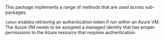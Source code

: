 This package implements a range of methods that are used across sub-packages.

`token` enables retrieving an authentication token if run within an Azure VM. The Azure VM needs to be assigned a managed identity that has proper permissions to the Azure resource that requires authentication.